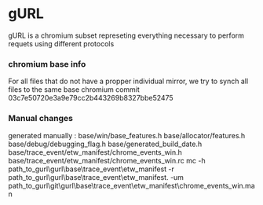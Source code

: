 # gURL
gURL is a chromium subset represeting everything necessary to perform requets using different protocols 

### chromium base info
For all files that do not have a propper individual mirror, we try to synch all files to the same base chromium commit
03c7e50720e3a9e79cc2b443269b8327bbe52475

### Manual changes
generated manually :
base/win/base_features.h 
base/allocator/features.h
base/debug/debugging_flag.h
base/generated_build_date.h
base/trace_event/etw_manifest/chrome_events_win.h
base/trace_event/etw_manifest/chrome_events_win.rc
mc -h path_to_gurl\gurl\base\trace_event\etw_manifest -r path_to_gurl\gurl\base\trace_event\etw_manifest\. -um path_to_gurl\git\gurl\base\trace_event\etw_manifest\chrome_events_win.man